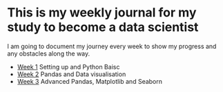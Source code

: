 # This is my weekly journal for my study to become a data scientist

I am going to document my journey every week to show my progress and any obstacles along the way.

- [Week 1](https://github.com/leungbonia/blog-posts/blob/main/journal/week1.md) Setting up and Python Baisc
- [Week 2](https://github.com/leungbonia/blog-posts/blob/main/journal/week2.md) Pandas and Data visualisation
- [Week 3](https://github.com/leungbonia/blog-posts/blob/main/journal/week3.md) Advanced Pandas, Matplotlib and Seaborn
